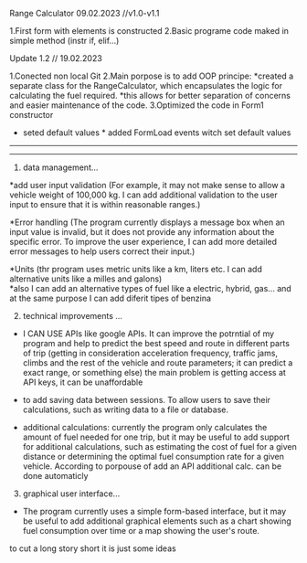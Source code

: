 
Range Calculator  09.02.2023 //v1.0-v1.1
 
1.First form with elements is constructed
2.Basic programe code maked in simple method (instr if, elif...)

Update 1.2 // 19.02.2023
    
1.Conected non local Git 
2.Main porpose is to add OOP principe:
   *created a separate class for the RangeCalculator, which encapsulates the logic for calculating the fuel required.
    *this allows for better separation of concerns and easier maintenance of the code.
3.Optimized the code in Form1 constructor 
   * seted default values
    * added FormLoad events witch set default values

-------------------------------------------------------------------------------------------------------------
-------------------------------------------------------------------------------------------------------------
1. data management...
         
*add user input validation (For example, it may not make sense to allow a vehicle weight of 100,000 kg. 
I can add additional validation to the user input to ensure that it is within reasonable ranges.)
         
*Error handling (The program currently displays a message box when an input value is invalid, 
but it does not provide any information about the specific error. 
To improve the user experience, I can add more detailed error messages to help users correct their input.)

*Units (thr program uses metric units like a km, liters etc. I can add alternative units like a milles and galons)  
*also I can add an alternative types of fuel like a electric, hybrid, gas... and at the same purpose I can add diferit tipes of benzina

2. technical improvements ... 
         
* I CAN USE APIs like google APIs. It can improve the potrntial of my program and help to predict the best speed and route in different parts of trip 
(getting in consideration acceleration frequency, traffic jams, climbs and the rest of the vehicle and route parameters; it can predict a exact range, or something else)
the main problem is getting access at API keys, it can be unaffordable

*  to add saving data between sessions. To allow users to save their calculations, such as writing data to a file or database.

* additional calculations: currently the program only calculates the amount of fuel needed for one trip, but it may be useful to add support for additional calculations, such as estimating the cost of fuel for a given distance or determining the optimal fuel consumption rate for a given vehicle. According to porpouse of add an API additional calc. can be done automaticly
    
3. graphical user interface... 
 * The program currently uses a simple form-based interface, but it may be useful to add additional graphical elements such as a chart showing fuel consumption over time or a map showing the user's route.

to cut a long story short it is just some ideas 